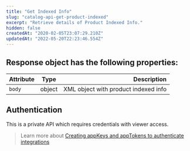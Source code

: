 ```yaml
---
title: "Get Indexed Info"
slug: "catalog-api-get-product-indexed"
excerpt: "Retrieve details of Product Indexed Info."
hidden: false
createdAt: "2020-02-05T23:07:29.210Z"
updatedAt: "2022-05-20T22:23:46.554Z"
---
```

## Response object has the following properties:

| Attribute    | Type        | Description |
| --------------- |:---------:| -------------------------------------------------------------------------------------------:|
| `body` | object | XML object with product indexed info |





## Authentication



This is a private API which requires credentials with viewer access.


> Learn more about [Creating appKeys and appTokens to authenticate integrations](https://help.vtex.com/en/tutorial/creating-appkeys-and-apptokens-to-authenticate-integrations)